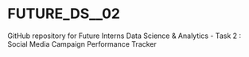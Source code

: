 # FUTURE_DS__02
GitHub repository for Future Interns Data Science &amp; Analytics - Task 2 : Social Media Campaign Performance Tracker
